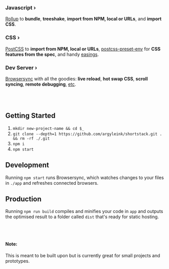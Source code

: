### Javascript ›
[Rollup](https://rollupjs.org) to **bundle**, **treeshake**, **import from NPM, local or URLs**, and **import CSS**. 

### CSS ›
[PostCSS](https://postcss.org) to **import from NPM, local or URLs**, [postcss-preset-env](https://preset-env.cssdb.org/) for **CSS features from the spec**, and handy [easings](https://easings.net). 

### Dev Server ›
[Browsersync](https://www.browsersync.io) with all the goodies: **live reload**, **hot swap CSS**, **scroll syncing**, **remote debugging**, [etc](https://www.browsersync.io).

<br><br>

## Getting Started
1. `mkdir new-project-name && cd $_`
1. `git clone --depth=1 https://github.com/argyleink/shortstack.git . && rm -rf ./.git`
1. `npm i`
1. `npm start`

## Development
Running `npm start` runs Browsersync, which watches changes to your files in `./app` and refreshes connected browsers.

## Production
Running `npm run build` compiles and minifies your code in `app` and outputs the optimised result to a folder called `dist` that's ready for static hosting.

<br><br>

#### Note:
This is meant to be built upon but is currently great for small projects and prototypes. 
